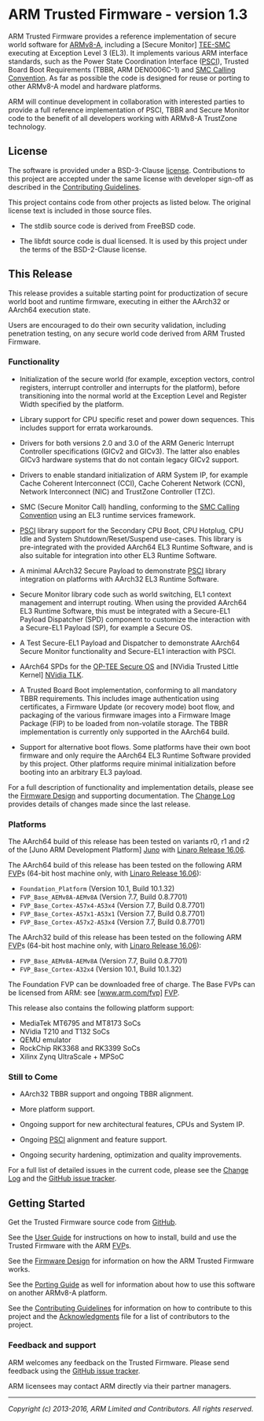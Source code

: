 ARM Trusted Firmware - version 1.3
==================================

ARM Trusted Firmware provides a reference implementation of secure world
software for [ARMv8-A], including a [Secure Monitor] [TEE-SMC] executing at
Exception Level 3 (EL3). It implements various ARM interface standards, such as
the Power State Coordination Interface ([PSCI]), Trusted Board Boot Requirements
(TBBR, ARM DEN0006C-1) and [SMC Calling Convention][SMCCC]. As far as possible
the code is designed for reuse or porting to other ARMv8-A model and hardware
platforms.

ARM will continue development in collaboration with interested parties to
provide a full reference implementation of PSCI, TBBR and Secure Monitor code
to the benefit of all developers working with ARMv8-A TrustZone technology.


License
-------

The software is provided under a BSD-3-Clause [license]. Contributions to this
project are accepted under the same license with developer sign-off as
described in the [Contributing Guidelines].

This project contains code from other projects as listed below. The original
license text is included in those source files.

*   The stdlib source code is derived from FreeBSD code.

*   The libfdt source code is dual licensed. It is used by this project under
    the terms of the BSD-2-Clause license.


This Release
------------

This release provides a suitable starting point for productization of secure
world boot and runtime firmware, executing in either the AArch32 or AArch64
execution state.

Users are encouraged to do their own security validation, including penetration
testing, on any secure world code derived from ARM Trusted Firmware.

### Functionality

*   Initialization of the secure world (for example, exception vectors, control
    registers, interrupt controller and interrupts for the platform), before
    transitioning into the normal world at the Exception Level and Register
    Width specified by the platform.

*   Library support for CPU specific reset and power down sequences. This
    includes support for errata workarounds.

*   Drivers for both versions 2.0 and 3.0 of the ARM Generic Interrupt
    Controller specifications (GICv2 and GICv3). The latter also enables GICv3
    hardware systems that do not contain legacy GICv2 support.

*   Drivers to enable standard initialization of ARM System IP, for example
    Cache Coherent Interconnect (CCI), Cache Coherent Network (CCN), Network
    Interconnect (NIC) and TrustZone Controller (TZC).

*   SMC (Secure Monitor Call) handling, conforming to the [SMC Calling
    Convention][SMCCC] using an EL3 runtime services framework.

*   [PSCI] library support for the Secondary CPU Boot, CPU Hotplug, CPU Idle
    and System Shutdown/Reset/Suspend use-cases.
    This library is pre-integrated with the provided AArch64 EL3 Runtime
    Software, and is also suitable for integration into other EL3 Runtime
    Software.

*   A minimal AArch32 Secure Payload to demonstrate [PSCI] library integration
    on platforms with AArch32 EL3 Runtime Software.

*   Secure Monitor library code such as world switching, EL1 context management
    and interrupt routing.
    When using the provided AArch64 EL3 Runtime Software, this must be
    integrated with a Secure-EL1 Payload Dispatcher (SPD) component to
    customize the interaction with a Secure-EL1 Payload (SP), for example a
    Secure OS.

*   A Test Secure-EL1 Payload and Dispatcher to demonstrate AArch64 Secure
    Monitor functionality and Secure-EL1 interaction with PSCI.

*   AArch64 SPDs for the [OP-TEE Secure OS] and [NVidia Trusted Little Kernel]
    [NVidia TLK].

*   A Trusted Board Boot implementation, conforming to all mandatory TBBR
    requirements. This includes image authentication using certificates, a
    Firmware Update (or recovery mode) boot flow, and packaging of the various
    firmware images into a Firmware Image Package (FIP) to be loaded from
    non-volatile storage.
    The TBBR implementation is currently only supported in the AArch64 build.

*   Support for alternative boot flows. Some platforms have their own boot
    firmware and only require the AArch64 EL3 Runtime Software provided by this
    project. Other platforms require minimal initialization before booting
    into an arbitrary EL3 payload.

For a full description of functionality and implementation details, please
see the [Firmware Design] and supporting documentation. The [Change Log]
provides details of changes made since the last release.

### Platforms

The AArch64 build of this release has been tested on variants r0, r1 and r2
of the [Juno ARM Development Platform] [Juno] with [Linaro Release 16.06].

The AArch64 build of this release has been tested on the following ARM
[FVP]s (64-bit host machine only, with [Linaro Release 16.06]):

*   `Foundation_Platform` (Version 10.1, Build 10.1.32)
*   `FVP_Base_AEMv8A-AEMv8A` (Version 7.7, Build 0.8.7701)
*   `FVP_Base_Cortex-A57x4-A53x4` (Version 7.7, Build 0.8.7701)
*   `FVP_Base_Cortex-A57x1-A53x1` (Version 7.7, Build 0.8.7701)
*   `FVP_Base_Cortex-A57x2-A53x4` (Version 7.7, Build 0.8.7701)

The AArch32 build of this release has been tested on the following ARM
[FVP]s (64-bit host machine only, with [Linaro Release 16.06]):

*   `FVP_Base_AEMv8A-AEMv8A` (Version 7.7, Build 0.8.7701)
*   `FVP_Base_Cortex-A32x4` (Version 10.1, Build 10.1.32)

The Foundation FVP can be downloaded free of charge. The Base FVPs can be
licensed from ARM: see [www.arm.com/fvp] [FVP].

This release also contains the following platform support:

*   MediaTek MT6795 and MT8173 SoCs
*   NVidia T210 and T132 SoCs
*   QEMU emulator
*   RockChip RK3368 and RK3399 SoCs
*   Xilinx Zynq UltraScale + MPSoC

### Still to Come

*   AArch32 TBBR support and ongoing TBBR alignment.

*   More platform support.

*   Ongoing support for new architectural features, CPUs and System IP.

*   Ongoing [PSCI] alignment and feature support.

*   Ongoing security hardening, optimization and quality improvements.

For a full list of detailed issues in the current code, please see the [Change
Log] and the [GitHub issue tracker].


Getting Started
---------------

Get the Trusted Firmware source code from
[GitHub](https://www.github.com/ARM-software/arm-trusted-firmware).

See the [User Guide] for instructions on how to install, build and use
the Trusted Firmware with the ARM [FVP]s.

See the [Firmware Design] for information on how the ARM Trusted Firmware works.

See the [Porting Guide] as well for information about how to use this
software on another ARMv8-A platform.

See the [Contributing Guidelines] for information on how to contribute to this
project and the [Acknowledgments] file for a list of contributors to the
project.

### Feedback and support

ARM welcomes any feedback on the Trusted Firmware. Please send feedback using
the [GitHub issue tracker].

ARM licensees may contact ARM directly via their partner managers.


- - - - - - - - - - - - - - - - - - - - - - - - - -

_Copyright (c) 2013-2016, ARM Limited and Contributors. All rights reserved._


[License]:                  ./license.md "BSD license for ARM Trusted Firmware"
[Contributing Guidelines]:  ./contributing.md "Guidelines for contributors"
[Acknowledgments]:          ./acknowledgements.md "Contributor acknowledgments"
[Change Log]:               ./docs/change-log.md
[User Guide]:               ./docs/user-guide.md
[Firmware Design]:          ./docs/firmware-design.md
[Porting Guide]:            ./docs/porting-guide.md

[ARMv8-A]:               http://www.arm.com/products/processors/armv8-architecture.php "ARMv8-A Architecture"
[FVP]:                   http://www.arm.com/fvp "ARM's Fixed Virtual Platforms"
[Juno]:                  http://www.arm.com/products/tools/development-boards/versatile-express/juno-arm-development-platform.php "Juno ARM Development Platform"
[PSCI]:                  http://infocenter.arm.com/help/topic/com.arm.doc.den0022c/DEN0022C_Power_State_Coordination_Interface.pdf "Power State Coordination Interface PDD (ARM DEN 0022C)"
[SMCCC]:                 http://infocenter.arm.com/help/topic/com.arm.doc.den0028a/index.html "SMC Calling Convention PDD (ARM DEN 0028A)"
[TEE-SMC]:               http://www.arm.com/products/processors/technologies/trustzone/tee-smc.php "Secure Monitor and TEEs"
[GitHub issue tracker]:  https://github.com/ARM-software/tf-issues/issues
[OP-TEE Secure OS]:      https://github.com/OP-TEE/optee_os
[NVidia TLK]:            http://nv-tegra.nvidia.com/gitweb/?p=3rdparty/ote_partner/tlk.git;a=summary
[Linaro Release 16.06]:  https://community.arm.com/docs/DOC-10952#jive_content_id_Linaro_Release_1606

